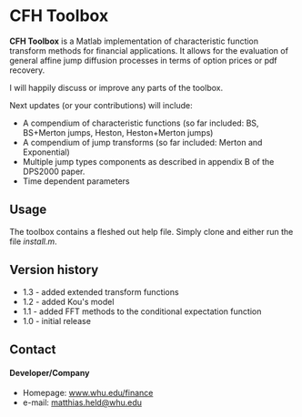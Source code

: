 CFH Toolbox
======
**CFH Toolbox** is a Matlab implementation of characteristic function 
transform methods for financial applications. It allows for the evaluation 
of general affine jump diffusion processes in terms of option prices or pdf
recovery. 

I will happily discuss or improve any parts of the toolbox.

Next updates (or your contributions) will include:
- A compendium of characteristic functions (so far included: BS, BS+Merton jumps, Heston, Heston+Merton jumps)
- A compendium of jump transforms (so far included: Merton and Exponential)
- Multiple jump types components as described in appendix B of the DPS2000 paper.
- Time dependent parameters



## Usage
The toolbox contains a fleshed out help file. Simply clone and either run 
the file _install.m_.

## Version history

* 1.3 - added extended transform functions
* 1.2 - added Kou's model
* 1.1 - added FFT methods to the conditional expectation function
* 1.0 - initial release


## Contact
#### Developer/Company
* Homepage: www.whu.edu/finance
* e-mail: matthias.held@whu.edu
